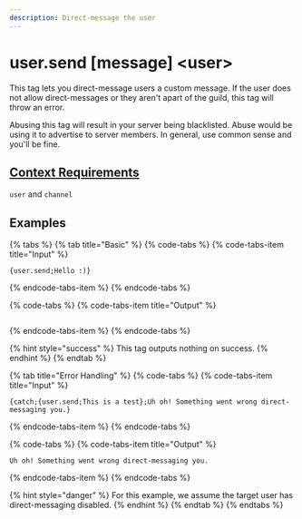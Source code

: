 ```yaml
---
description: Direct-message the user
---
```


# user.send \[message\] &lt;user&gt;

This tag lets you direct-message users a custom message. If the user does not allow direct-messages or they aren't apart of the guild, this tag will throw an error.

Abusing this tag will result in your server being blacklisted. Abuse would be using it to advertise to server members. In general, use common sense and you'll be fine.

## [Context Requirements](../tags.md#context-requirements)

`user` and `channel`

## Examples

{% tabs %}
{% tab title="Basic" %}
{% code-tabs %}
{% code-tabs-item title="Input" %}
```text
{user.send;Hello :)}
```
{% endcode-tabs-item %}
{% endcode-tabs %}

{% code-tabs %}
{% code-tabs-item title="Output" %}
```text

```
{% endcode-tabs-item %}
{% endcode-tabs %}

{% hint style="success" %}
This tag outputs nothing on success.
{% endhint %}
{% endtab %}

{% tab title="Error Handling" %}
{% code-tabs %}
{% code-tabs-item title="Input" %}
```text
{catch;{user.send;This is a test};Uh oh! Something went wrong direct-messaging you.}
```
{% endcode-tabs-item %}
{% endcode-tabs %}

{% code-tabs %}
{% code-tabs-item title="Output" %}
```text
Uh oh! Something went wrong direct-messaging you.
```
{% endcode-tabs-item %}
{% endcode-tabs %}

{% hint style="danger" %}
For this example, we assume the target user has direct-messaging disabled.
{% endhint %}
{% endtab %}
{% endtabs %}



